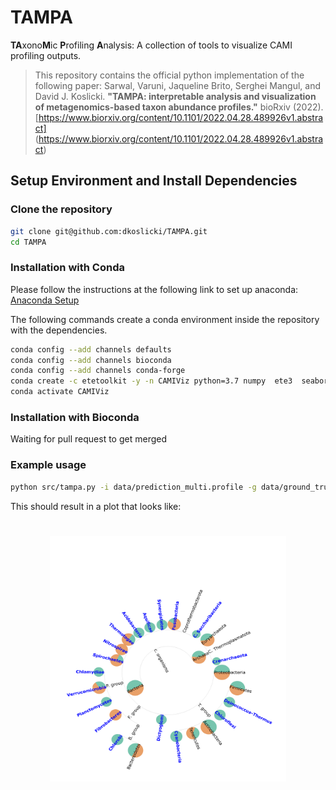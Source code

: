 # TAMPA
**TA**xono**M**ic **P**rofiling **A**nalysis: A collection of tools to visualize CAMI profiling outputs.

> This repository contains the official python implementation of the following paper:
> Sarwal, Varuni, Jaqueline Brito, Serghei Mangul, and David J. Koslicki. **"TAMPA: interpretable analysis and visualization of metagenomics-based taxon abundance profiles."** bioRxiv (2022). <br>
> [https://www.biorxiv.org/content/10.1101/2022.04.28.489926v1.abstract] (https://www.biorxiv.org/content/10.1101/2022.04.28.489926v1.abstract) <br>


## Setup Environment and Install Dependencies

### Clone the repository

```bash
git clone git@github.com:dkoslicki/TAMPA.git
cd TAMPA
```


### Installation with Conda

Please follow the instructions at the following link to set up anaconda: [Anaconda Setup](https://docs.anaconda.com/anaconda/install/index.html)

The following commands create a conda environment inside the repository with the dependencies.

```bash
conda config --add channels defaults
conda config --add channels bioconda
conda config --add channels conda-forge
conda create -c etetoolkit -y -n CAMIViz python=3.7 numpy  ete3  seaborn pandas matplotlib biom-format
conda activate CAMIViz
```

### Installation with Bioconda
Waiting for pull request to get merged


### Example usage
```bash
python src/tampa.py -i data/prediction_multi.profile -g data/ground_truth_multi.profile phylum -s CAMI_HIGH_S001 -b basename -k linear -r 1600 -o .
```
This should result in a plot that looks like:

<h1 align="center"><img src="./figures/metaphyler_CAMIhigh_tree_phylum_CAMI_HIGH_S001.png" width="75%"></h1>

###
